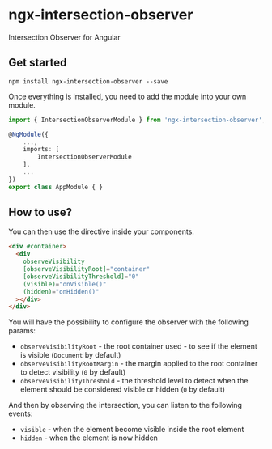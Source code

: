 # ngx-intersection-observer

Intersection Observer for Angular

## Get started

```
npm install ngx-intersection-observer --save
```

Once everything is installed, you need to add the module into your own module.

```ts
import { IntersectionObserverModule } from 'ngx-intersection-observer';

@NgModule({
    ...,
    imports: [
        IntersectionObserverModule
    ],
    ...
})
export class AppModule { }
```

## How to use?

You can then use the directive inside your components.

```html
<div #container>
  <div
    observeVisibility
    [observeVisibilityRoot]="container"
    [observeVisibilityThreshold]="0"
    (visible)="onVisible()"
    (hidden)="onHidden()"
  ></div>
</div>
```

You will have the possibility to configure the observer with the following params:

- `observeVisibilityRoot` - the root container used - to see if the element is visible (`Document` by default)
- `observeVisibilityRootMargin` - the margin applied to the root container to detect visibility (`0` by default)
- `observeVisibilityThreshold` - the threshold level to detect when the element should be considered visible or hidden (`0` by default)

And then by observing the intersection, you can listen to the following events:

- `visible` - when the element become visible inside the root element
- `hidden` - when the element is now hidden
